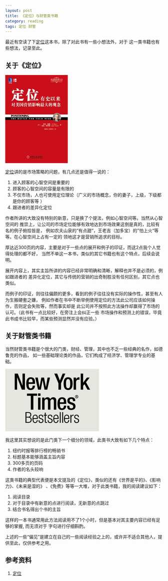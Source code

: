 ```yaml
---
layout: post
title: 《定位》与财管类书籍
category: reading
tags: 定位 财管
---
```


最近有空读了下[定位][dingwei]这本书，除了对此书有一些小想法外，对于
这一类书籍也有些想法，记录至此。

## 关于《定位》

![定位](/assets/images/dingwei.jpg)

[定位][dingwei]讲的是市场策略的问题，有几点还是值得一说的：

1. 进入顾客的心智空间是重要的
2. 顾客的心智空间的容量是有限的
3. 不仅市场，人也可使用定位理论（广义的市场概念，你的妻子，上级，下级都是你的顾客等 ） 
4. 跟进者的差异化定位


作者所讲的大致没有特别的新意，只是换了个提法，例如心智空间等。当然从心智空间的
推崇上，让公司的市场定位能够有效地达到市场效果这倒是真的，比较有名的例子俯拾皆是，
例如农夫山泉的“有点甜“，王老吉（加多宝）的”怕上火“等等。在心智空间上占有一定的
领地这才是营销所追求的目标。


厚达近300页的内容，主要是对于一些点的展开和例子的印证，而这2点我个人觉得处理的都不好，
当然不单这一本书，类似的其它书籍也有这个特点，后续会说明。

展开内容上，其实主旨所讲的内容已经非常明确和清晰，解释也并不是必须的，例如跟进者的
差异化定位，其它与传统的营销的出奇制胜没有任何区别，其它点也类似。

而例子的印证，则往往偏颇的更多，看到的例子往往没有实际的操作性，甚至有人为生搬硬套之嫌，
例如作者在书中不断举例使用定位的方法此公司应该如何操作，否则定会失败等，然而事实却是
此公司并不按照此方法操作却赢得了市场的认可。（此书有一点比较好，在旁注上会纠正一些
市场操作和预测上的错误，毕竟此书成书比较早，而某些预测显然并没有应验。）

## 关于财管类书籍

当然财管类书籍是个很大的门类，财经、管理，其中也不乏一些经典的名作，如德鲁克的作品，
如一些基础理论类的作品，它们构成了经济学、管理学专业的基础。

![bestsellers](/assets/images/bestsellers.jpg)

我这里其实想说的是此门类下一个细分的领域，此类书大致有如下几个特点：

1. 纽约时报等排行榜的畅销书
2. 标题基本能够涵盖主旨内容
3. 300多页的页码
4. 作者的名头较响

这类书籍的典型代表便是本文提及的《定位》，类似的还有《世界是平的》、《影响力》、《未来是湿的》
、《免费》等等一大堆，对于此类书籍，我的阅读建议如下：

1. 阅读目录
2. 对于目录中有新意的点进行阅读，无新意的点跳过
3. 结合书名得出个书的主旨

这样的一本书通常用此方法阅读用不了1个小时，但是基本对其主要内容已经有足够的掌握, 而无须对于
字句进行仔细斟酌。


上述的一些“偏见”是建立在自己的一些阅读经验之上的，或许并不适合其他人，提供至此，仅供参考之用。


## 参考资料
1. [定位][dingwei]


[dingwei]:http://book.douban.com/subject/5421787/

